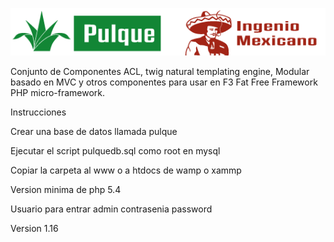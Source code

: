 [![Pulque](ui/img/maguey.png)](http://www.tuzoftware.com/)

Conjunto de Componentes ACL, twig natural templating engine, Modular basado en MVC y otros componentes para usar 
en F3 Fat Free Framework PHP micro-framework.

Instrucciones

Crear una base de datos llamada pulque

Ejecutar el script pulquedb.sql como root en mysql

Copiar la carpeta al www o a htdocs de wamp o xammp

Version minima de php 5.4

Usuario para entrar admin contrasenia password

Version 1.16
